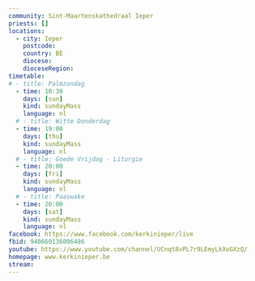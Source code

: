 ```yaml
---
community: Sint-Maartenskathedraal Ieper
priests: []
locations:
  - city: Ieper
    postcode:
    country: BE
    diocese:
    dioceseRegion:
timetable:
# - title: Palmzondag
  - time: 10:30
    days: [sun]
    kind: sundayMass
    language: nl
  # - title: Witte Donderdag
  - time: 19:00
    days: [thu]
    kind: sundayMass
    language: nl
  # - title: Goede Vrijdag - Liturgie
  - time: 20:00
    days: [fri]
    kind: sundayMass
    language: nl
  # - title: Paaswake
  - time: 20:00
    days: [sat]
    kind: sundayMass
    language: nl
facebook: https://www.facebook.com/kerkinieper/live
fbid: 940660136006486
youtube: https://www.youtube.com/channel/UCnqt8vPL7r9LEmyLkXoGXzQ/
homepage: www.kerkinieper.be
stream:
---
```

